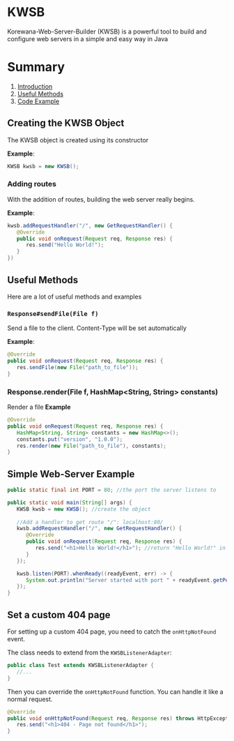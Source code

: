 # KWSB
Korewana-Web-Server-Builder (KWSB) is a powerful tool to build and configure web servers in a simple and easy way in Java

# Summary
1. [Introduction](#creating-the-kwsb-object)
2. [Useful Methods](#useful-methods)
1. [Code Example](#simple-web-server-example)

## Creating the KWSB Object
The KWSB object is created using its constructor

**Example**:
```java
KWSB kwsb = new KWSB();
```

### Adding routes
With the addition of routes, building the web server really begins. 

**Example**:
```java
kwsb.addRequestHandler("/", new GetRequestHandler() {
   @Override
   public void onRequest(Request req, Response res) {
      res.send("Hello World!");
   }
})
```

## Useful Methods
Here are a lot of useful methods and examples
### `Response#sendFile(File f)`
Send a file to the client. Content-Type will be set automatically

**Example**:
```java
@Override
public void onRequest(Request req, Response res) {
   res.sendFile(new File("path_to_file"));
}
```

### Response.render(File f, HashMap<String, String> constants)
Render a file
**Example**
```java
@Override
public void onRequest(Request req, Response res) {
   HashMap<String, String> constants = new HashMap<>();
   constants.put("version", "1.0.0");
   res.render(new File("path_to_file"), constants);
}
```

## Simple Web-Server Example
```java
public static final int PORT = 80; //the port the server listens to

public static void main(String[] args) {
   KWSB kwsb = new KWSB(); //create the object
   
   //Add a handler to get route "/": localhost:80/
   kwsb.addRequestHandler("/", new GetRequestHandler() {
      @Override
      public void onRequest(Request req, Response res) {
         res.send("<h1>Hello World!</h1>"); //return "Hello World!" in a headline
      }
   });

   kwsb.listen(PORT).whenReady((readyEvent, err) -> {
      System.out.println("Server started with port " + readyEvent.getPort());
   });
}
```

## Set a custom 404 page
For setting up a custom 404 page, you need to catch the `onHttpNotFound` event.

The class needs to extend from the `KWSBListenerAdapter`:
```java
public class Test extends KWSBListenerAdapter {
   //...
}
```
Then you can override the `onHttpNotFound` function. You can handle it like a normal request.
```java
@Override
public void onHttpNotFound(Request req, Response res) throws HttpException {
   res.send("<h1>404 - Page not found</h1>");
}
```
